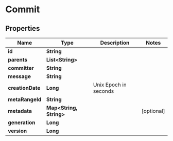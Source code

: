 

# Commit


## Properties

| Name | Type | Description | Notes |
|------------ | ------------- | ------------- | -------------|
|**id** | **String** |  |  |
|**parents** | **List&lt;String&gt;** |  |  |
|**committer** | **String** |  |  |
|**message** | **String** |  |  |
|**creationDate** | **Long** | Unix Epoch in seconds |  |
|**metaRangeId** | **String** |  |  |
|**metadata** | **Map&lt;String, String&gt;** |  |  [optional] |
|**generation** | **Long** |  |  |
|**version** | **Long** |  |  |



